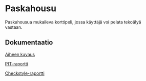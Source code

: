# Paskahousu

Paskahousua mukaileva korttipeli, jossa käyttäjä voi pelata tekoälyä vastaan.

## Dokumentaatio

[Aiheen kuvaus](dokumentaatio/aiheenmaarittely.md)

[PIT-raportti](https://htmlpreview.github.io/?https://github.com/hanninev/paskahousu/blob/master/dokumentaatio/pit/201612311310/index.html)

[Checkstyle-raportti](https://htmlpreview.github.io/?https://github.com/hanninev/paskahousu/blob/master/dokumentaatio/checkstyle/checkstyle.html)
